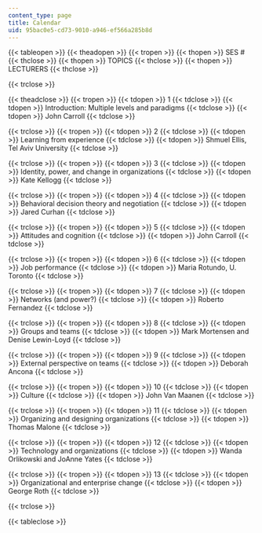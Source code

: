 ```yaml
---
content_type: page
title: Calendar
uid: 95bac0e5-cd73-9010-a946-ef566a285b8d
---
```


{{< tableopen >}}
{{< theadopen >}}
{{< tropen >}}
{{< thopen >}}
SES #
{{< thclose >}}
{{< thopen >}}
TOPICS
{{< thclose >}}
{{< thopen >}}
LECTURERS
{{< thclose >}}

{{< trclose >}}

{{< theadclose >}}
{{< tropen >}}
{{< tdopen >}}
1
{{< tdclose >}}
{{< tdopen >}}
Introduction: Multiple levels and paradigms
{{< tdclose >}}
{{< tdopen >}}
John Carroll
{{< tdclose >}}

{{< trclose >}}
{{< tropen >}}
{{< tdopen >}}
2
{{< tdclose >}}
{{< tdopen >}}
Learning from experience
{{< tdclose >}}
{{< tdopen >}}
Shmuel Ellis, Tel Aviv University
{{< tdclose >}}

{{< trclose >}}
{{< tropen >}}
{{< tdopen >}}
3
{{< tdclose >}}
{{< tdopen >}}
Identity, power, and change in organizations
{{< tdclose >}}
{{< tdopen >}}
Kate Kellogg
{{< tdclose >}}

{{< trclose >}}
{{< tropen >}}
{{< tdopen >}}
4
{{< tdclose >}}
{{< tdopen >}}
Behavioral decision theory and negotiation
{{< tdclose >}}
{{< tdopen >}}
Jared Curhan
{{< tdclose >}}

{{< trclose >}}
{{< tropen >}}
{{< tdopen >}}
5
{{< tdclose >}}
{{< tdopen >}}
Attitudes and cognition
{{< tdclose >}}
{{< tdopen >}}
John Carroll
{{< tdclose >}}

{{< trclose >}}
{{< tropen >}}
{{< tdopen >}}
6
{{< tdclose >}}
{{< tdopen >}}
Job performance
{{< tdclose >}}
{{< tdopen >}}
Maria Rotundo, U. Toronto
{{< tdclose >}}

{{< trclose >}}
{{< tropen >}}
{{< tdopen >}}
7
{{< tdclose >}}
{{< tdopen >}}
Networks (and power?)
{{< tdclose >}}
{{< tdopen >}}
Roberto Fernandez
{{< tdclose >}}

{{< trclose >}}
{{< tropen >}}
{{< tdopen >}}
8
{{< tdclose >}}
{{< tdopen >}}
Groups and teams
{{< tdclose >}}
{{< tdopen >}}
Mark Mortensen and Denise Lewin-Loyd
{{< tdclose >}}

{{< trclose >}}
{{< tropen >}}
{{< tdopen >}}
9
{{< tdclose >}}
{{< tdopen >}}
External perspective on teams
{{< tdclose >}}
{{< tdopen >}}
Deborah Ancona
{{< tdclose >}}

{{< trclose >}}
{{< tropen >}}
{{< tdopen >}}
10
{{< tdclose >}}
{{< tdopen >}}
Culture
{{< tdclose >}}
{{< tdopen >}}
John Van Maanen
{{< tdclose >}}

{{< trclose >}}
{{< tropen >}}
{{< tdopen >}}
11
{{< tdclose >}}
{{< tdopen >}}
Organizing and designing organizations
{{< tdclose >}}
{{< tdopen >}}
Thomas Malone
{{< tdclose >}}

{{< trclose >}}
{{< tropen >}}
{{< tdopen >}}
12
{{< tdclose >}}
{{< tdopen >}}
Technology and organizations
{{< tdclose >}}
{{< tdopen >}}
Wanda Orlikowski and JoAnne Yates
{{< tdclose >}}

{{< trclose >}}
{{< tropen >}}
{{< tdopen >}}
13
{{< tdclose >}}
{{< tdopen >}}
Organizational and enterprise change
{{< tdclose >}}
{{< tdopen >}}
George Roth
{{< tdclose >}}

{{< trclose >}}

{{< tableclose >}}